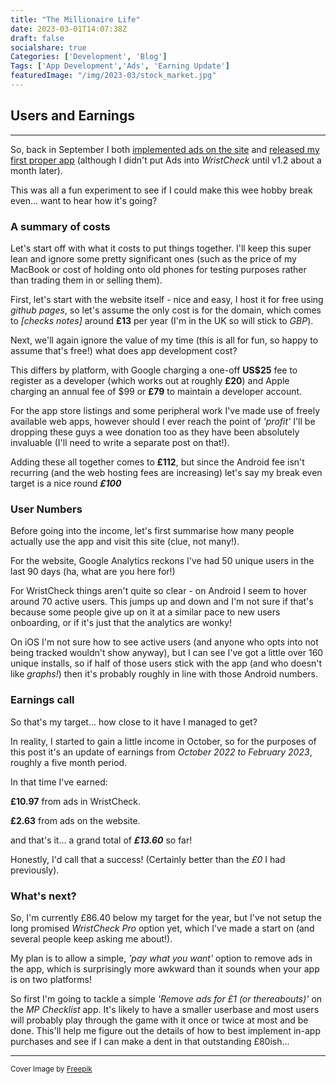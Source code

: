 ```yaml
---
title: "The Millionaire Life"
date: 2023-03-01T14:07:38Z
draft: false
socialshare: true
Categories: ['Development', 'Blog']
Tags: ['App Development','Ads', 'Earning Update']
featuredImage: "/img/2023-03/stock_market.jpg"
---
```


## Users and Earnings
---
So, back in September I both [implemented ads on the site](/posts/addings_ads/) and [released my first proper app](/posts/wristcheck-app/) (although I didn't put Ads into _WristCheck_ until v1.2 about a month later).

This was all a fun experiment to see if I could make this wee hobby break even... want to hear how it's going?

### A summary of costs

Let's start off with what it costs to put things together. I'll keep this super lean and ignore some pretty significant ones (such as the price of my MacBook or cost of holding onto old phones for testing purposes rather than trading them in or selling them).

First, let's start with the website itself - nice and easy, I host it for free using _github pages_, so let's assume the only cost is for the domain, which comes to _[checks notes]_ around **£13** per year (I'm in the UK so will stick to _GBP_).

Next, we'll again ignore the value of my time (this is all for fun, so happy to assume that's free!) what does app development cost?

This differs by platform, with Google charging a one-off **US$25** fee to register as a developer (which works out at roughly **£20**) and Apple charging an annual fee of $99 or **£79** to maintain a developer account.

For the app store listings and some peripheral work I've made use of freely available web apps, however should I ever reach the point of _'profit'_ I'll be dropping these guys a wee donation too as they have been absolutely invaluable (I'll need to write a separate post on that!).

Adding these all together comes to **£112**, but since the Android fee isn't recurring (and the web hosting fees are increasing) let's say my break even target is a nice round _**£100**_

### User Numbers

Before going into the income, let's first summarise how many people actually use the app and visit this site (clue, not many!).

For the website, Google Analytics reckons I've had 50 unique users in the last 90 days (ha, what are you here for!)

For WristCheck things aren't quite so clear - on Android I seem to hover around 70 active users. This jumps up and down and I'm not sure if that's because some people give up on it at a similar pace to new users onboarding, or if it's just that the analytics are wonky!

On iOS I'm not sure how to see active users (and anyone who opts into not being tracked wouldn't show anyway), but I can see I've got a little over 160 unique installs, so if half of those users stick with the app (and who doesn't like _graphs!_) then it's probably roughly in line with those Android numbers.

### Earnings call

So that's my target... how close to it have I managed to get?

In reality, I started to gain a little income in October, so for the purposes of this post it's an update of earnings from _October 2022 to February 2023_, roughly a five month period.

In that time I've earned:

**£10.97** from ads in WristCheck.

**£2.63** from ads on the website.

and that's it... a grand total of **_£13.60_** so far!

Honestly, I'd call that a success! (Certainly better than the _£0_ I had previously).

### What's next?

So, I'm currently £86.40 below my target for the year, but I've not setup the long promised _WristCheck Pro_ option yet, which I've made a start on (and several people keep asking me about!).

My plan is to allow a simple, _'pay what you want'_ option to remove ads in the app, which is surprisingly more awkward than it sounds when your app is on two platforms!

So first I'm going to tackle a simple _'Remove ads for £1 (or thereabouts)'_ on the _MP Checklist_ app. It's likely to have a smaller userbase and most users will probably play through the game with it once or twice at most and be done.
This'll help me figure out the details of how to best implement in-app purchases and see if I can make a dent in that outstanding £80ish...

---
<sub>Cover Image by <a href="https://www.freepik.com/free-vector/gradient-stock-market-concept_20289170.htm#query=stock%20market&position=0&from_view=search&track=ais">Freepik</a></sub>
